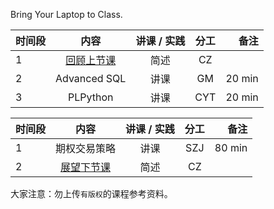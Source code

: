 
Bring Your Laptop to Class. 

|时间段     |  内容    | 讲课 / 实践     |  分工  |备注       |
| :---     |   :----:  |   :----:    |    :----:    |       ---: |
|    1     | [回顾上节课](../WW6/WW6-Plan.md)     |  简述 | CZ |        |
|    2     | Advanced SQL   |  讲课   |    GM |    20 min    |
|    3     | PLPython   |  讲课   |    CYT     |    20 min    |



|时间段     |  内容    | 讲课 / 实践     |  分工  |备注       |
| :---     |   :----:    |   :----:    |    :----:    |       ---: |
|    1     | 期权交易策略 |  讲课   |    SZJ     |   80 min     |
|    2     | [展望下节课](../WW8/WW8-Plan.md)     |  简述 | CZ |        |



大家注意：勿上传``有版权``的课程参考资料。

